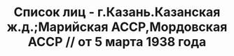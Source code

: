 ---
title: Список лиц - г.Казань.Казанская ж.д.;Марийская АССР,Мордовская АССР // от 5
  марта 1938 года
description: РГАСПИ, ф.17, т.7, оп.171, дело 415, лист 56
images:
- /disk/pictures/v07/17-171-415-056.jpg
- /disk/pictures/v07/17-171-415-057.jpg
- /disk/pictures/v07/17-171-415-058.jpg
- /disk/pictures/v07/17-171-415-059.jpg
- /disk/pictures/v07/17-171-415-060.jpg
- /disk/pictures/v07/17-171-415-061.jpg
---